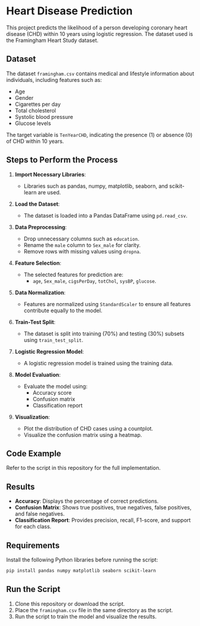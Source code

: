 
# Heart Disease Prediction

This project predicts the likelihood of a person developing coronary heart disease (CHD) within 10 years using logistic regression. The dataset used is the Framingham Heart Study dataset.

## Dataset

The dataset `framingham.csv` contains medical and lifestyle information about individuals, including features such as:
- Age
- Gender
- Cigarettes per day
- Total cholesterol
- Systolic blood pressure
- Glucose levels

The target variable is `TenYearCHD`, indicating the presence (1) or absence (0) of CHD within 10 years.

## Steps to Perform the Process

1. **Import Necessary Libraries**:
   - Libraries such as pandas, numpy, matplotlib, seaborn, and scikit-learn are used.

2. **Load the Dataset**:
   - The dataset is loaded into a Pandas DataFrame using `pd.read_csv`.

3. **Data Preprocessing**:
   - Drop unnecessary columns such as `education`.
   - Rename the `male` column to `Sex_male` for clarity.
   - Remove rows with missing values using `dropna`.

4. **Feature Selection**:
   - The selected features for prediction are:
     - `age`, `Sex_male`, `cigsPerDay`, `totChol`, `sysBP`, `glucose`.

5. **Data Normalization**:
   - Features are normalized using `StandardScaler` to ensure all features contribute equally to the model.

6. **Train-Test Split**:
   - The dataset is split into training (70%) and testing (30%) subsets using `train_test_split`.

7. **Logistic Regression Model**:
   - A logistic regression model is trained using the training data.

8. **Model Evaluation**:
   - Evaluate the model using:
     - Accuracy score
     - Confusion matrix
     - Classification report

9. **Visualization**:
   - Plot the distribution of CHD cases using a countplot.
   - Visualize the confusion matrix using a heatmap.

## Code Example

Refer to the script in this repository for the full implementation.

## Results

- **Accuracy**: Displays the percentage of correct predictions.
- **Confusion Matrix**: Shows true positives, true negatives, false positives, and false negatives.
- **Classification Report**: Provides precision, recall, F1-score, and support for each class.

## Requirements

Install the following Python libraries before running the script:
```bash
pip install pandas numpy matplotlib seaborn scikit-learn
```

## Run the Script

1. Clone this repository or download the script.
2. Place the `framingham.csv` file in the same directory as the script.
3. Run the script to train the model and visualize the results.
